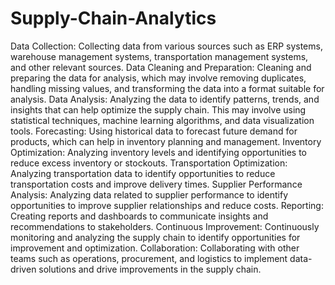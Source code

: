 # Supply-Chain-Analytics

Data Collection: Collecting data from various sources such as ERP systems, warehouse management systems, transportation management systems, and other relevant sources.
Data Cleaning and Preparation: Cleaning and preparing the data for analysis, which may involve removing duplicates, handling missing values, and transforming the data into a format suitable for analysis.
Data Analysis: Analyzing the data to identify patterns, trends, and insights that can help optimize the supply chain. This may involve using statistical techniques, machine learning algorithms, and data visualization tools.
Forecasting: Using historical data to forecast future demand for products, which can help in inventory planning and management.
Inventory Optimization: Analyzing inventory levels and identifying opportunities to reduce excess inventory or stockouts.
Transportation Optimization: Analyzing transportation data to identify opportunities to reduce transportation costs and improve delivery times.
Supplier Performance Analysis: Analyzing data related to supplier performance to identify opportunities to improve supplier relationships and reduce costs.
Reporting: Creating reports and dashboards to communicate insights and recommendations to stakeholders.
Continuous Improvement: Continuously monitoring and analyzing the supply chain to identify opportunities for improvement and optimization.
Collaboration: Collaborating with other teams such as operations, procurement, and logistics to implement data-driven solutions and drive improvements in the supply chain.
